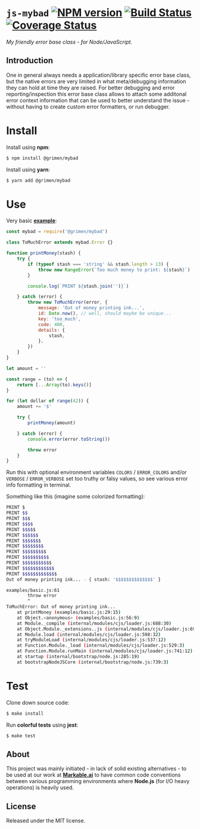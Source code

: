 
# `js-mybad` [![NPM version](https://badge.fury.io/js/%40grimen%2Fmybad.svg)](https://badge.fury.io/js/%40grimen%2Fmybad) [![Build Status](https://travis-ci.com/grimen/js-mybad.svg?token=sspjPRWbecBSpceU8Jyn&branch=master)](https://travis-ci.com/grimen/js-mybad) [![Coverage Status](https://codecov.io/gh/grimen/js-mybad/branch/master/graph/badge.svg)](https://codecov.io/gh/grimen/js-mybad)

*My friendly error base class - for Node/JavaScript.*


## Introduction

One in general always needs a application/library specific error base class, but the native errors are very limited in what meta/debugging information they can hold at time they are raised. For better debugging and error reporting/inspection this error base class allows to attach some additonal error context information that can be used to better understand the issue - without having to create custom error formatters, or run debugger.


# Install

Install using **npm**:

```bash
$ npm install @grimen/mybad
```

Install using **yarn**:

```bash
$ yarn add @grimen/mybad
```


# Use

Very basic **[example](https://github.com/grimen/js-mybad/tree/master/examples/basic.js)**:

```javascript
const mybad = require('@grimen/mybad')

class ToMuchError extends mybad.Error {}

function printMoney(stash) {
    try {
        if (typeof stash === 'string' && stash.length > 13) {
            throw new RangeError(`Too much money to print: ${stash}`)
        }

        console.log(`PRINT ${stash.join('')}`)

    } catch (error) {
        throw new ToMuchError(error, {
            message: 'Out of money printing ink...',
            id: Date.now(), // well, should maybe be unique...
            key: 'too_much',
            code: 400,
            details: {
                stash,
            },
        })
    }
}

let amount = ''

const range = (to) => {
    return [...Array(to).keys()]
}

for (let dollar of range(42)) {
    amount += '$'

    try {
        printMoney(amount)

    } catch (error) {
        console.error(error.toString())

        throw error
    }
}

```

Run this with optional environment variables `COLORS` / `ERROR_COLORS` and/or `VERBOSE` / `ERROR_VERBOSE` set too truthy or falsy values, so see various error info formatting in terminal.

Something like this (imagine some colorized formatting):

```bash
PRINT $
PRINT $$
PRINT $$$
PRINT $$$$
PRINT $$$$$
PRINT $$$$$$
PRINT $$$$$$$
PRINT $$$$$$$$
PRINT $$$$$$$$$
PRINT $$$$$$$$$$
PRINT $$$$$$$$$$$
PRINT $$$$$$$$$$$$
PRINT $$$$$$$$$$$$$
Out of money printing ink... - { stash: '$$$$$$$$$$$$$$' }

examples/basic.js:61
        throw error
        ^
ToMuchError: Out of money printing ink...
    at printMoney (examples/basic.js:29:15)
    at Object.<anonymous> (examples/basic.js:56:9)
    at Module._compile (internal/modules/cjs/loader.js:688:30)
    at Object.Module._extensions..js (internal/modules/cjs/loader.js:699:10)
    at Module.load (internal/modules/cjs/loader.js:598:32)
    at tryModuleLoad (internal/modules/cjs/loader.js:537:12)
    at Function.Module._load (internal/modules/cjs/loader.js:529:3)
    at Function.Module.runMain (internal/modules/cjs/loader.js:741:12)
    at startup (internal/bootstrap/node.js:285:19)
    at bootstrapNodeJSCore (internal/bootstrap/node.js:739:3)
```


# Test

Clone down source code:

```sh
$ make install
```

Run **colorful tests** using **jest**:

```sh
$ make test
```


## About

This project was mainly initiated - in lack of solid existing alternatives - to be used at our work at **[Markable.ai](https://markable.ai)** to have common code conventions between various programming environments where **Node.js** (for I/O heavy operations) is heavily used.


## License

Released under the MIT license.
